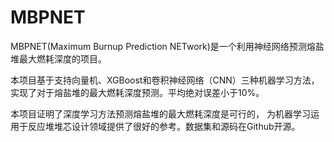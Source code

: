 # MBPNET

MBPNET(Maximum Burnup Prediction NETwork)是一个利用神经网络预测熔盐堆最大燃耗深度的项目。

本项目基于支持向量机、XGBoost和卷积神经网络（CNN）三种机器学习方法，
实现了对于熔盐堆的最大燃耗深度预测。平均绝对误差小于10%。

本项目证明了深度学习方法预测熔盐堆的最大燃耗深度是可行的，
为机器学习运用于反应堆堆芯设计领域提供了很好的参考。数据集和源码在Github开源。
